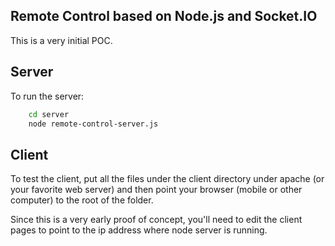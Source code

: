 ## Remote Control based on Node.js and Socket.IO

This is a very initial POC.

## Server

To run the server:

```sh
    cd server
    node remote-control-server.js
```

## Client

To test the client, put all the files under the client directory under
apache (or your favorite web server) and then point
your browser (mobile or other computer) to the root of the folder.

Since this is a very early proof of concept, you'll need to edit the
client pages to point to the ip address where node server is running.
